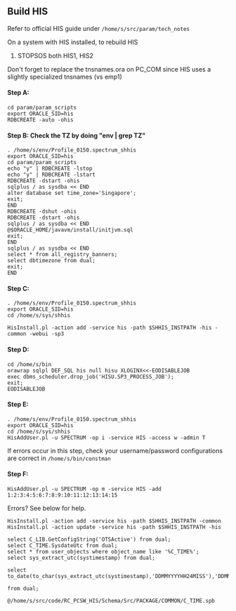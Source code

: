 ## Build HIS

Refer to official HIS guide under `/home/s/src/param/tech_notes`

On a system with HIS installed, to rebuild HIS

01. STOPSOS both HIS1, HIS2

Don't forget to replace the tnsnames.ora on PC_COM
since HIS uses a slightly specialized tnsnames (vs emp1)

#### Step A:
```
cd param/param_scripts
export ORACLE_SID=his
RDBCREATE -auto -ohis
```

#### Step B: Check the TZ by doing "env | grep TZ"

```
. /home/s/env/Profile_0150.spectrum_shhis
export ORACLE_SID=his
cd param/param_scripts
echo "y" | RDBCREATE -lstop
echo "y" | RDBCREATE -lstart
RDBCREATE -dstart -ohis
sqlplus / as sysdba << END
alter database set time_zone='Singapore';
exit;
END
RDBCREATE -dshut -ohis
RDBCREATE -dstart -ohis
sqlplus / as sysdba << END
@$ORACLE_HOME/javavm/install/initjvm.sql
exit;
END
sqlplus / as sysdba << END
select * from all_registry_banners;
select dbtimezone from dual;
exit;
END
```

#### Step C:

```
. /home/s/env/Profile_0150.spectrum_shhis
export ORACLE_SID=his
cd /home/s/sys/shhis

HisInstall.pl -action add -service his -path $SHHIS_INSTPATH -his -common -webui -sp3
```

#### Step D:

```
cd /home/s/bin
orawrap sqlpl DEF_SQL his null hisu XLOGINX<<-EODISABLEJOB
exec dbms_scheduler.drop_job('HISU.SP3_PROCESS_JOB');
exit;
EODISABLEJOB
```

#### Step E:

```
. /home/s/env/Profile_0150.spectrum_shhis
export ORACLE_SID=his
cd /home/s/sys/shhis
HisAddUser.pl -u SPECTRUM -op i -service HIS -access w -admin T
```

If errors occur in this step, check your username/password configurations are correct in `/home/s/bin/constman`

#### Step F:

```
HisAddUser.pl -u SPECTRUM -op m -service HIS -add 1:2:3:4:5:6:7:8:9:10:11:12:13:14:15
```
Errors? See below for help.

```
HisInstall.pl -action add -service his -path $SHHIS_INSTPATH -common
HisInstall.pl -action update -service his -path $SHHIS_INSTPATH -his

select C_LIB.GetConfigString('OTSActive') from dual;
select C_TIME.SysdateUtc from dual;
select * from user_objects where object_name like '%C_TIME%';
select sys_extract_utc(systimestamp) from dual;

select to_date(to_char(sys_extract_utc(systimestamp),'DDMMYYYYHH24MISS'),'DDMMYYYYHH24MISS')

from dual;

@/home/s/src/code/RC_PCSW_HIS/Schema/Src/PACKAGE/COMMON/C_TIME.spb
```
